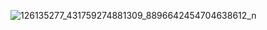 ![126135277_431759274881309_8896642454704638612_n](https://user-images.githubusercontent.com/47450271/171264758-59aa9ce4-6a4f-4ae1-9f6f-47e6abca36d5.png)
